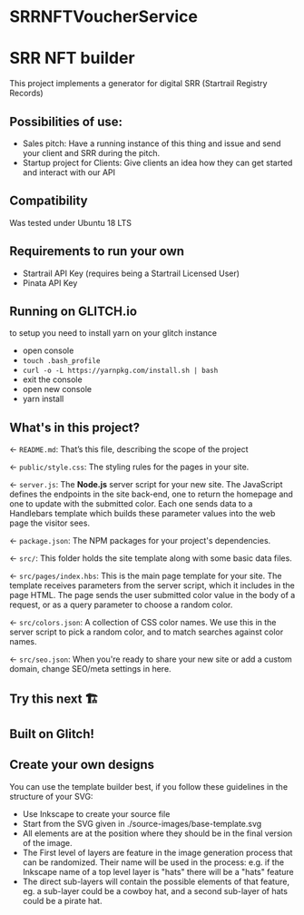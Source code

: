 # SRRNFTVoucherService

# SRR NFT builder

This project implements a generator for digital SRR (Startrail Registry Records)

## Possibilities of use:

- Sales pitch: Have a running instance of this thing and issue and send your client and SRR during the pitch.
- Startup project for Clients: Give clients an idea how they can get started and interact with our API

## Compatibility

Was tested under Ubuntu 18 LTS

## Requirements to run your own

- Startrail API Key (requires being a Startrail Licensed User)
- Pinata API Key

## Running on GLITCH.io

to setup you need to install yarn on your glitch instance

- open console
- `touch .bash_profile`
- `curl -o -L https://yarnpkg.com/install.sh | bash`
- exit the console
- open new console
- yarn install

## What's in this project?

← `README.md`: That’s this file, describing the scope of the project

← `public/style.css`: The styling rules for the pages in your site.

← `server.js`: The **Node.js** server script for your new site. The JavaScript defines the endpoints in the site
back-end, one to return the homepage and one to update with the submitted color. Each one sends data to a Handlebars
template which builds these parameter values into the web page the visitor sees.

← `package.json`: The NPM packages for your project's dependencies.

← `src/`: This folder holds the site template along with some basic data files.

← `src/pages/index.hbs`: This is the main page template for your site. The template receives parameters from the server
script, which it includes in the page HTML. The page sends the user submitted color value in the body of a request, or
as a query parameter to choose a random color.

← `src/colors.json`: A collection of CSS color names. We use this in the server script to pick a random color, and to
match searches against color names.

← `src/seo.json`: When you're ready to share your new site or add a custom domain, change SEO/meta settings in here.

## Try this next 🏗️

## Built on Glitch!

## Create your own designs

You can use the template builder best, if you follow these guidelines in the structure of your SVG:

- Use Inkscape to create your source file
- Start from the SVG given in ./source-images/base-template.svg
- All elements are at the position where they should be in the final version of the image.
- The First level of layers are feature in the image generation process that can be
  randomized. Their name will be used in the process: e.g. if the Inkscape name of a top level layer is "hats" there
  will be a "hats" feature
- The direct sub-layers will contain the possible elements of that feature, eg. a sub-layer could be a cowboy hat, and a
  second sub-layer of hats could be a pirate hat.

